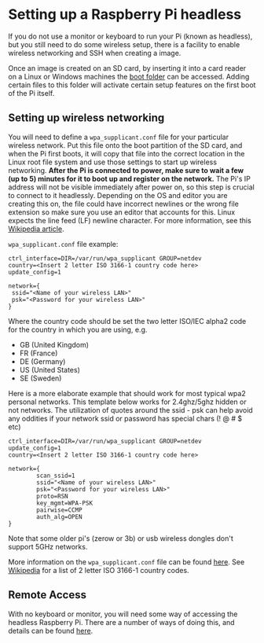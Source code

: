 # Setting up a Raspberry Pi headless

If you do not use a monitor or keyboard to run your Pi (known as headless), but you still need to do some wireless setup, there is a facility to enable wireless networking and SSH when creating a image.

Once an image is created on an SD card, by inserting it into a card reader on a Linux or Windows machines the [boot folder](../boot_folder.md) can be accessed. Adding certain files to this folder will activate certain setup features on the first boot of the Pi itself. 

## Setting up wireless networking

You will need to define a `wpa_supplicant.conf` file for your particular wireless network. Put this file onto the boot partition of the SD card, and when the Pi first boots, it will copy that file into the correct location in the Linux root file system and use those settings to start up wireless networking. **After the Pi is connected to power, make sure to wait a few (up to 5) minutes for it to boot up and register on the network.** The Pi's IP address will not be visible immediately after power on, so this step is crucial to connect to it headlessly. Depending on the OS and editor you are creating this on, the file could have incorrect newlines or the wrong file extension so make sure you use an editor that accounts for this. Linux expects the line feed (LF) newline character. For more information, see this [Wikipedia article](https://en.wikipedia.org/wiki/Newline). 

`wpa_supplicant.conf` file example:

```
ctrl_interface=DIR=/var/run/wpa_supplicant GROUP=netdev
country=<Insert 2 letter ISO 3166-1 country code here>
update_config=1

network={
 ssid="<Name of your wireless LAN>"
 psk="<Password for your wireless LAN>"
}
```

Where the country code should be set the two letter ISO/IEC alpha2 code for the country in which you are using, e.g.

* GB (United Kingdom)
* FR (France)
* DE (Germany)
* US (United States)
* SE (Sweden)

Here is a more elaborate example that should work for most typical wpa2 personal networks. This template below works for 2.4ghz/5ghz hidden or not networks. The utilization of quotes around the ssid - psk can help avoid any oddities if your network ssid or password has special chars (! @ # $ etc)

```
ctrl_interface=DIR=/var/run/wpa_supplicant GROUP=netdev
update_config=1
country=<Insert 2 letter ISO 3166-1 country code here>

network={
        scan_ssid=1
        ssid="<Name of your wireless LAN>"
        psk="<Password for your wireless LAN>"
        proto=RSN
        key_mgmt=WPA-PSK
        pairwise=CCMP
        auth_alg=OPEN
}
```

Note that some older pi's (zerow or 3b) or usb wireless dongles don't support 5GHz networks.

More information on the `wpa_supplicant.conf` file can be found [here](wireless-cli.md). See [Wikipedia](https://en.wikipedia.org/wiki/ISO_3166-1) for a list of 2 letter ISO 3166-1 country codes.

## Remote Access

With no keyboard or monitor, you will need some way of accessing the headless Raspberry Pi. There are a number of ways of doing this, and details can be found [here](../../remote-access/README.md).

